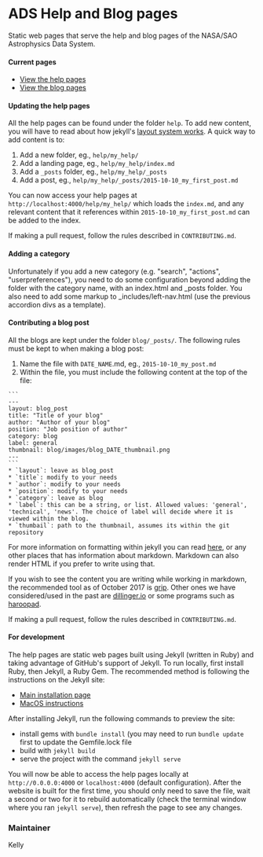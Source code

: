 # ADS Help and Blog pages

Static web pages that serve the help and blog pages of the NASA/SAO Astrophysics Data System.

#### Current pages
  * [View the help pages](https://ui.adsabs.harvard.edu/help/)
  * [View the blog pages](https://ui.adsabs.harvard.edu/blog/)

#### Updating the help pages

All the help pages can be found under the folder `help`. To add new content, you will have to read about how jekyll's [layout system works](http://jekyllrb.com/docs/structure/). A quick way to add content is to:

  1. Add a new folder, eg., `help/my_help/`
  2. Add a landing page, eg., `help/my_help/index.md`
  3. Add a `_posts` folder, eg., `help/my_help/_posts`
  4. Add a post, eg., `help/my_help/_posts/2015-10-10_my_first_post.md`

You can now access your help pages at `http://localhost:4000/help/my_help/` which loads the `index.md`, and any relevant content that it references within `2015-10-10_my_first_post.md` can be added to the index.

If making a pull request, follow the rules described in `CONTRIBUTING.md`.

#### Adding a category
Unfortunately if you add a new category (e.g. "search", "actions", "userpreferences"), you need to do some configuration beyond
adding the folder with the category name, with an index.html and _posts folder.
You also need to add some markup to _includes/left-nav.html (use the previous accordion divs as a template).


#### Contributing a blog post

All the blogs are kept under the folder `blog/_posts/`. The following rules must be kept to when making a blog post:

  1. Name the file with `DATE_NAME`.md, eg., `2015-10-10_my_post.md`
  2. Within the file, you must include the following content at the top of the file:

    ```
    ---
    layout: blog_post
    title: "Title of your blog"
    author: "Author of your blog"
    position: "Job position of author"
    category: blog
    label: general
    thumbnail: blog/images/blog_DATE_thumbnail.png
    ---
    ```
    * `layout`: leave as blog_post
    * `title`: modify to your needs
    * `author`: modify to your needs
    * `position`: modify to your needs
    * `category`: leave as blog
    * `label`: this can be a string, or list. Allowed values: 'general', 'technical', 'news'. The choice of label will decide where it is viewed within the blog.
    * `thumbail`: path to the thumbnail, assumes its within the git repository

For more information on formatting within jekyll you can read [here](http://jekyllrb.com/docs/posts/), or any other places that has information about markdown. Markdown can also render HTML if you prefer to write using that.

If you wish to see the content you are writing while working in markdown, the recommended tool as of October 2017 is
[grip](https://github.com/joeyespo/grip).  Other ones we have considered/used in the past are [dillinger.io](http://dillinger.io/) or some programs such as [haroopad](http://pad.haroopress.com/).

If making a pull request, follow the rules described in `CONTRIBUTING.md`.

#### For development

The help pages are static web pages built using Jekyll (written in Ruby) and taking advantage of GitHub's support of Jekyll. To run locally, first install Ruby, then Jekyll, a Ruby Gem. The recommended method is following the instructions on the Jekyll site:

* [Main installation page](https://jekyllrb.com/docs/installation/)
* [MacOS instructions](https://jekyllrb.com/docs/installation/macos/)

After installing Jekyll, run the following commands to preview the site:

* install gems with `bundle install` (you may need to run `bundle update` first to update the Gemfile.lock file
* build with `jekyll build`
* serve the project with the command `jekyll serve`

You will now be able to access the help pages locally at `http://0.0.0.0:4000`  or `localhost:4000` (default configuration). After the website is built for the first time, you should only need to save the file, wait a second or two for it to rebuild automatically (check the terminal window where you ran `jekyll serve`), then refresh the page to see any changes.

### Maintainer

Kelly
